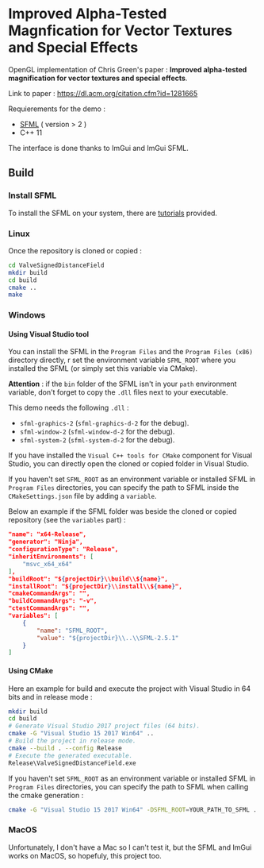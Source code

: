 # Improved Alpha-Tested Magnfication for Vector Textures and Special Effects

OpenGL implementation of Chris Green's paper : 
__Improved alpha-tested magnification for vector textures and special effects__.

Link to paper : https://dl.acm.org/citation.cfm?id=1281665

Requierements for the demo :
- [SFML](https://www.sfml-dev.org/index.php) ( version > 2 )
- C++ 11

The interface is done thanks to ImGui and ImGui SFML.

## Build 

### Install SFML
To install the SFML on your system, there are 
[tutorials](https://www.sfml-dev.org/tutorials/2.5/#top) provided.

### Linux
Once the repository is cloned or copied :
```bash
cd ValveSignedDistanceField
mkdir build
cd build
cmake ..
make
```

### Windows

#### Using Visual Studio tool
You can install the SFML in the ``Program Files`` and the ``Program Files (x86)`` directory directly,
r set the environment variable ``SFML_ROOT`` where you installed the SFML (or simply set this variable via CMake).

__Attention__ : if the ``bin`` folder of the SFML isn't in your ``path`` environment variable, don't forget
to copy the ``.dll`` files next to your executable.

This demo needs the following ``.dll`` :
- ``sfml-graphics-2`` (``sfml-graphics-d-2`` for the debug).
- ``sfml-window-2`` (``sfml-window-d-2`` for the debug).
- ``sfml-system-2`` (``sfml-system-d-2`` for the debug).


If you have installed the ``Visual C++ tools for CMake`` component for Visual Studio, you can directly
open the cloned or copied folder in Visual Studio.

If you haven't set ``SFML_ROOT`` as an environment variable or installed SFML in ``Program Files``
directories, you can specify the path to SFML inside the ``CMakeSettings.json`` file by adding
a ``variable``.

Below an example if the SFML folder was beside the cloned or copied repository (see the ``variables`` part) : 
```json
"name": "x64-Release",
"generator": "Ninja",
"configurationType": "Release",
"inheritEnvironments": [
    "msvc_x64_x64"
],
"buildRoot": "${projectDir}\\build\\${name}",
"installRoot": "${projectDir}\\install\\${name}",
"cmakeCommandArgs": "",
"buildCommandArgs": "-v",
"ctestCommandArgs": "",
"variables": [
    {
        "name": "SFML_ROOT",
        "value": "${projectDir}\\..\\SFML-2.5.1"
    }
]
```

#### Using CMake

Here an example for build and execute the project with Visual Studio in 64 bits 
and in release mode :
```bash
mkdir build
cd build
# Generate Visual Studio 2017 project files (64 bits).
cmake -G "Visual Studio 15 2017 Win64" ..
# Build the project in release mode.
cmake --build . --config Release
# Execute the generated executable.
Release\ValveSignedDistanceField.exe
```

If you haven't set ``SFML_ROOT`` as an environment variable or installed SFML in ``Program Files``
directories, you can specify the path to SFML when calling the cmake generation : 
```bash
cmake -G "Visual Studio 15 2017 Win64" -DSFML_ROOT=YOUR_PATH_TO_SFML ..
```

### MacOS
Unfortunately, I don't have a Mac so I can't test it, 
but the SFML and ImGui works on MacOS, so hopefuly, this project too.
